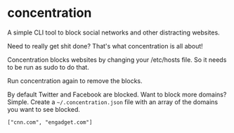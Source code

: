 # concentration
A simple CLI tool to block social networks and other distracting websites.

Need to really get shit done? That's what concentration is all about!

Concentration blocks websites by changing your /etc/hosts file. So it needs to be run as sudo to do that.

Run concentration again to remove the blocks.

By default Twitter and Facebook are blocked. Want to block more domains? Simple.
Create a `~/.concentration.json` file with an array of the domains you want to see blocked.

`["cnn.com", "engadget.com"]`
